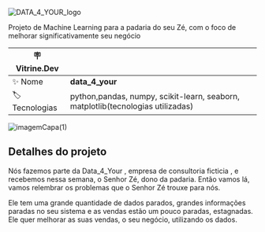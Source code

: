 ![DATA_4_YOUR_logo](https://user-images.githubusercontent.com/104234513/202039477-bbe38775-29a2-4f21-bdf9-5fcd4975eb61.png)


Projeto de Machine Learning para a padaria do seu Zé, com o foco de melhorar significativamente seu negócio

| :placard: Vitrine.Dev |     |
| -------------  | --- |
| :sparkles: Nome        | **data_4_your**
| :label: Tecnologias | python,pandas, numpy, scikit-learn, seaborn, matplotlib(tecnologias utilizadas)

<!-- Inserir imagem com a #vitrinedev ao final do link -->
![imagemCapa(1)](https://user-images.githubusercontent.com/104234513/202040478-17152344-fb2a-4727-ac7b-8f0dddea27f1.png#vitrinedev)

## Detalhes do projeto

Nós fazemos parte da Data_4_Your , empresa de consultoria ficticia , e recebemos nessa semana, o Senhor Zé, dono da padaria. Então vamos lá, vamos relembrar os problemas que o Senhor Zé trouxe para nós.

Ele tem uma grande quantidade de dados parados, grandes informações paradas no seu sistema e as vendas estão um pouco paradas, estagnadas. Ele quer melhorar as suas vendas, o seu negócio, utilizando os dados.
